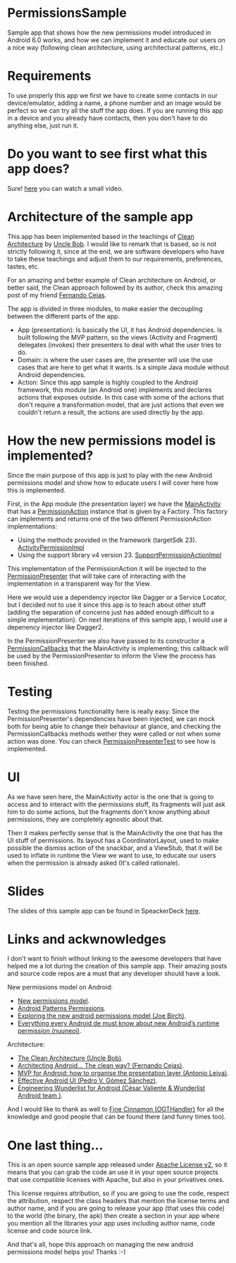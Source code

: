 # PermissionsSample
Sample app that shows how the new permissions model introduced in Android 6.0 works, and how we can implement it and educate our users on a nice way (following clean architecture, using architectural patterns, etc.)

# Requirements
To use properly this app we first we have to create some contacts in our device/emulator, adding a name, a phone number and an image would be perfect so we can try all the stuff the app does.
If you are running this app in a device and you already have contacts, then you don't have to do anything else, just run it.

# Do you want to see first what this app does?
Sure! [here](https://www.youtube.com/watch?v=COiFMgbPzhg&feature=youtu.be) you can watch a small video.

# Architecture of the sample app
This app has been implemented based in the teachings of [Clean Architecture](https://blog.8thlight.com/uncle-bob/2012/08/13/the-clean-architecture.html) by [Uncle Bob](https://twitter.com/unclebobmartin). I would like to remark that is based, so is not strictly following it, since at the end, we are software developers who have to take these teachings and adjust them to our requirements, preferences, tastes, etc.

For an amazing and better example of Clean architecture on Android, or better said, the Clean approach followed by its author, check this amazing post of my friend [Fernando Cejas](http://fernandocejas.com/2014/09/03/architecting-android-the-clean-way/).

The app is divided in three modules, to make easier the decoupling between the different parts of the app.
- App (presentation): Is basically the UI, it has Android dependencies. Is built following the MVP pattern, so the views (Activity and Fragment) delegates (invokes) their presenters to deal with what the user tries to do.
- Domain: is where the user cases are, the presenter will use the use cases that are here to get what it wants. Is a simple Java module without Android dependencies.
- Action: Since this app sample is highly coupled to the Android framework, this module (an Android one) implements and declares actions that exposes outside. In this case with some of the actions that don't require a transformation model, that are just actions that even we couldn't return a result, the actions are used directly by the app.

# How the new permissions model is implemented?
Since the main purpose of this app is just to play with the new Android permissions model and show how to educate users I will cover here how this is implemented.

First, in the App module (the presentation layer) we have the [MainActivity](https://github.com/CesarValiente/PermissionsSample/blob/master/app/src/main/java/com/cesarvaliente/permissionssample/presentation/view/MainActivity.java) that has a [PermissionAction](https://github.com/CesarValiente/PermissionsSample/blob/master/action/src/main/java/com/cesarvaliente/permissionssample/action/PermissionAction.java) instance that is given by a Factory. This factory can implements and returns one of the two different PermissionAction implementations:
   
- Using the methods provided in the framework (targetSdk 23). [ActivityPermissionImpl](https://github.com/CesarValiente/PermissionsSample/blob/master/action/src/main/java/com/cesarvaliente/permissionssample/action/impl/permission/ActivityPermissionActionImpl.java)
- Using the support library v4 version 23. [SupportPermissionActionImpl](https://github.com/CesarValiente/PermissionsSample/blob/master/action/src/main/java/com/cesarvaliente/permissionssample/action/impl/permission/SupportPermissionActionImpl.java)

This implementation of the PermissionAction it will be injected to the [PermissionPresenter](https://github.com/CesarValiente/PermissionsSample/blob/master/app/src/main/java/com/cesarvaliente/permissionssample/presentation/presenter/PermissionPresenter.java) that will take care of interacting with the implementation in a transparent way for the View.

Here we would use a dependency injector like Dagger or a Service Locator, but I decided not to use it since this app is to teach about other stuff (adding the separation of concerns just has added enough difficult to a simple implementation). On next iterations of this sample app, I would use a depenency injector like Dagger2.

In the PermissionPresenter we also have passed to its constructor a [PermissionCallbacks](https://github.com/CesarValiente/PermissionsSample/blob/master/app/src/main/java/com/cesarvaliente/permissionssample/presentation/presenter/PermissionPresenter.java#L85) that the MainActivity is implementing; this callback will be used by the PermissionPresenter to inform the View the process has been finished.

# Testing
Testing the permissions functionality here is really easy. Since the PermissionPresenter's dependencies have been injected, we can mock both for being able to change their behaviour at glance, and checking the PermissionCallbacks methods wether they were called or not when some action was done.
You can check [PermissionPresenterTest](https://github.com/CesarValiente/PermissionsSample/blob/master/app/src/test/java/com/cesarvaliente/permissionssample/presentation/presenter/PermissionPresenterTest.java) to see how is implemented.

# UI
As we have seen here, the MainActivity actor is the one that is going to access and to interact with the permissions stuff, its fragments will just ask him to do some actions, but the fragments don't know anything about permissions, they are completely agnostic about that.

Then it makes perfectly sense that is the MainActivity the one that has the UI stuff of permissions.
Its layout has a CoordinatorLayout, used to make possible the dismiss action of the snackbar, and a ViewStub, that it will be used to inflate in runtime the View we want to use, to educate our users when the permission is already asked (It's called rationale).

# Slides
The slides of this sample app can be found in SpeackerDeck [here](https://goo.gl/MKYLbZ).

# Links and ackwnowledges
I don't want to finish without linking to the awesome developers that have helped me a lot during the creation of this sample app. Their amazing posts and source code repos are a must that any developer should have a look.

New permissions model on Android:
- [New permissions model](https://developer.android.com/preview/features/runtime-permissions.html).
- [Android Patterns Permissions](https://www.google.com/design/spec/patterns/permissions.html#permissions-usage).
- [Exploring the new android permissions model (Joe Birch)](https://medium.com/ribot-labs/exploring-the-new-android-permissions-model-ba1d5d6c0610).
- [Everything every Android de must know about new Android’s runtime permission (nuuneoi)](http://inthecheesefactory.com/blog/things-you-need-to-know-about-android-m-permission-developer-edition/en).

Architecture:
- [The Clean Architecture (Uncle Bob)](http://blog.8thlight.com/uncle-bob/2012/08/13/the-clean-architecture.html).
- [Architecting Android… The clean way? (Fernando Cejas)](http://fernandocejas.com/2014/09/03/architecting-android-the-clean-way/).
- [MVP for Android: how to organise the presentation layer (Antonio Leiva)](http://antonioleiva.com/mvp-android/).
- [Effective Android UI (Pedro V. Gómez Sánchez)](https://github.com/pedrovgs/EffectiveAndroidUI).
- [Engineering Wunderlist for Android (César Valiente & Wunderlist Android team )](https://speakerdeck.com/cesarvaliente/engineering-wunderlist-for-android).

And I would like to thank as well to [Fine Cinnamon (OGTHandler)](https://github.com/FineCinnamon) for all the knowledge and good people that can be found there (and funny times too).

# One last thing...
This is an open source sample app released under [Apache License v2](http://www.apache.org/licenses/LICENSE-2.0), so it means that you can grab the code an use it in your open source projects that use compatible licenses with Apache, but also in your privatives ones.

This license requires attribution, so if you are going to use the code, respect the attribution, respect the class headers that mention the license terms and author name, and if you are going to release your app (that uses this code) to the world (the binary, the apk) then create a section in your app where you mention all the libraries your app uses including author name, code license and code source link.

And that's all, hope this approach on managing the new android permissions model helps you! Thanks :-)
